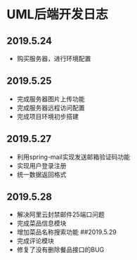 # UML后端开发日志
## 2019.5.24
- 购买服务器，进行环境配置
## 2019.5.25
- 完成服务器图片上传功能
- 完成服务器远程访问配置
- 完成项目环境初步搭建
## 2019.5.27
- 利用spring-mail实现发送邮箱验证码功能
- 实现用户登录注册
- 统一数据返回格式
## 2019.5.28
- 解决阿里云封禁邮件25端口问题
- 完成菜品信息模块
- 增加菜品名称搜索功能
##2019.5.29
- 完成评论模块
- 修复了没有删除餐品接口的BUG